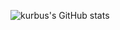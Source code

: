 ![kurbus's GitHub stats](https://github-readme-stats.vercel.app/api?username=matthewholt1&show_icons=true&theme=tokyonight&count_private=true)
